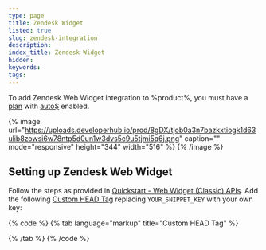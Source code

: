 ```yaml
---
type: page
title: Zendesk Widget
listed: true
slug: zendesk-integration
description: 
index_title: Zendesk Widget
hidden: 
keywords: 
tags: 
---
```



To add Zendesk Web Widget integration to %product%, you must have a [plan](https://developerhub.io/pricing) with [auto$](/support-center/custom-javascript) enabled.


{% image url="https://uploads.developerhub.io/prod/8gDX/tjob0a3n7bazkxtiogk1d63ulib8zowsi6w78ntp5d0un1w3dvs5c9u5tjmi5q6j.png" caption="" mode="responsive" height="344" width="516" %}
{% /image %}


## Setting up Zendesk Web Widget

Follow the steps as provided in [Quickstart - Web Widget (Classic) APIs](https://developer.zendesk.com/documentation/classic-web-widget-sdks/web-widget/quickstart-tutorials/web-widget-javascript-apis/). Add the following [Custom HEAD Tag](/support-center/custom-javascript) replacing `YOUR_SNIPPET_KEY` with your own key:


{% code %}
{% tab language="markup" title="Custom HEAD Tag" %}
<!-- Start of Zendesk Widget script -->
<script id="ze-snippet" src="https://static.zdassets.com/ekr/snippet.js?key=YOUR_SNIPPET_KEY">
</script>
<!-- End of Zendesk Widget script -->
{% /tab %}
{% /code %}


